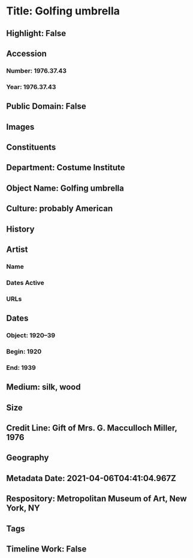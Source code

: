 # Title: Golfing umbrella
## Highlight: False
## Accession
### Number: 1976.37.43
### Year: 1976.37.43
## Public Domain: False
## Images
## Constituents
## Department: Costume Institute
## Object Name: Golfing umbrella
## Culture: probably American
## History
## Artist
### Name
### Dates Active
### URLs
## Dates
### Object: 1920–39
### Begin: 1920
### End: 1939
## Medium: silk, wood
## Size
## Credit Line: Gift of Mrs. G. Macculloch Miller, 1976
## Geography
## Metadata Date: 2021-04-06T04:41:04.967Z
## Respository: Metropolitan Museum of Art, New York, NY
## Tags
## Timeline Work: False